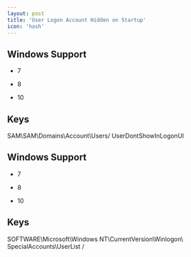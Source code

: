 ```yaml
---
layout: post
title: 'User Logon Account Hidden on Startup'
icon: 'hash'
---
```


## Windows Support

- 7

- 8

- 10



## Keys

SAM\SAM\Domains\Account\Users\/ UserDontShowInLogonUI



## Windows Support

- 7

- 8

- 10



## Keys

SOFTWARE\Microsoft\Windows NT\CurrentVersion\Winlogon\ SpecialAccounts\UserList /

